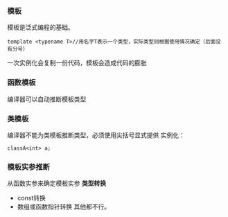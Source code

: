 ### **模板**
模板是泛式编程的基础。
```
template <typename T>//用名字T表示一个类型，实际类型则根据使用情况确定（后面没有分号）    
```
一次实例化会复制一份代码，模板会造成代码的膨胀
### **函数模板**
编译器可以自动推断模板类型
### **类模板**
编译器不能为类模板推断类型，必须使用尖括号显式提供
实例化：
```
classA<int> a;
```
### **模板实参推断**
从函数实参来确定模板实参
**类型转换**
* const转换
* 数组或函数指针转换
其他都不行。
